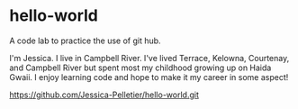 # hello-world
A code lab to practice the use of git hub.

I'm Jessica. I live in Campbell River. 
I've lived Terrace, Kelowna, Courtenay, and Campbell River but spent most my childhood growing up on Haida Gwaii. 
I enjoy learning code and hope to make it my career in some aspect!


https://github.com/Jessica-Pelletier/hello-world.git
